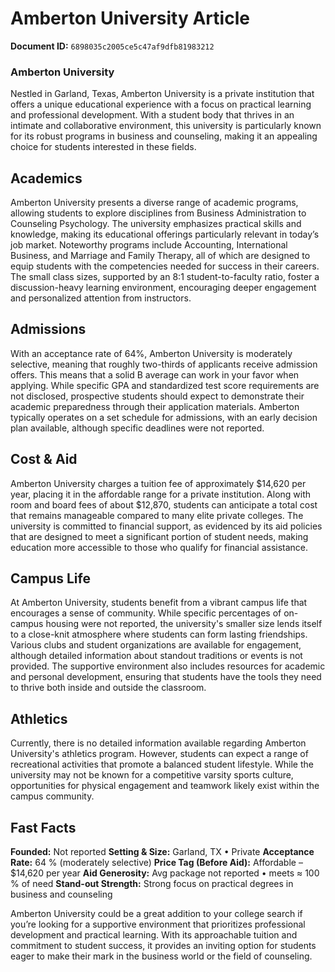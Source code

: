 # Amberton University Article

**Document ID:** `6898035c2005ce5c47af9dfb81983212`

### Amberton University

Nestled in Garland, Texas, Amberton University is a private institution that offers a unique educational experience with a focus on practical learning and professional development. With a student body that thrives in an intimate and collaborative environment, this university is particularly known for its robust programs in business and counseling, making it an appealing choice for students interested in these fields.

## Academics

Amberton University presents a diverse range of academic programs, allowing students to explore disciplines from Business Administration to Counseling Psychology. The university emphasizes practical skills and knowledge, making its educational offerings particularly relevant in today’s job market. Noteworthy programs include Accounting, International Business, and Marriage and Family Therapy, all of which are designed to equip students with the competencies needed for success in their careers. The small class sizes, supported by an 8:1 student-to-faculty ratio, foster a discussion-heavy learning environment, encouraging deeper engagement and personalized attention from instructors.

## Admissions

With an acceptance rate of 64%, Amberton University is moderately selective, meaning that roughly two-thirds of applicants receive admission offers. This means that a solid B average can work in your favor when applying. While specific GPA and standardized test score requirements are not disclosed, prospective students should expect to demonstrate their academic preparedness through their application materials. Amberton typically operates on a set schedule for admissions, with an early decision plan available, although specific deadlines were not reported.

## Cost & Aid

Amberton University charges a tuition fee of approximately $14,620 per year, placing it in the affordable range for a private institution. Along with room and board fees of about $12,870, students can anticipate a total cost that remains manageable compared to many elite private colleges. The university is committed to financial support, as evidenced by its aid policies that are designed to meet a significant portion of student needs, making education more accessible to those who qualify for financial assistance.

## Campus Life

At Amberton University, students benefit from a vibrant campus life that encourages a sense of community. While specific percentages of on-campus housing were not reported, the university's smaller size lends itself to a close-knit atmosphere where students can form lasting friendships. Various clubs and student organizations are available for engagement, although detailed information about standout traditions or events is not provided. The supportive environment also includes resources for academic and personal development, ensuring that students have the tools they need to thrive both inside and outside the classroom.

## Athletics

Currently, there is no detailed information available regarding Amberton University's athletics program. However, students can expect a range of recreational activities that promote a balanced student lifestyle. While the university may not be known for a competitive varsity sports culture, opportunities for physical engagement and teamwork likely exist within the campus community.

## Fast Facts
**Founded:** Not reported
**Setting & Size:** Garland, TX • Private
**Acceptance Rate:** 64 % (moderately selective)
**Price Tag (Before Aid):** Affordable – $14,620 per year
**Aid Generosity:** Avg package not reported • meets ≈ 100 % of need
**Stand-out Strength:** Strong focus on practical degrees in business and counseling

Amberton University could be a great addition to your college search if you’re looking for a supportive environment that prioritizes professional development and practical learning. With its approachable tuition and commitment to student success, it provides an inviting option for students eager to make their mark in the business world or the field of counseling.
